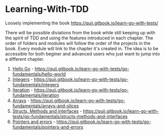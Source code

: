 # Learning-With-TDD
Loosely implementing the book https://quii.gitbook.io/learn-go-with-tests/

There will be possible diviations from the book while still keeping up with the spirit of TDD and using the features introduced in each chapter.
The order of folders and modules will follow the order of the projects in the book. Every module will link to the chapter it's created in. The idea is to be accessible for both
beginer and advanced users who just want to jump into a different chapter.

1. [Hello Go](https://github.com/Themikuma/Learning-With-TDD/tree/main/hello-go) - https://quii.gitbook.io/learn-go-with-tests/go-fundamentals/hello-world
2. [Integers](https://github.com/Themikuma/Learning-With-TDD/tree/main/integers) - https://quii.gitbook.io/learn-go-with-tests/go-fundamentals/integers
3. [Iteration](https://github.com/Themikuma/Learning-With-TDD/tree/main/iteration) - https://quii.gitbook.io/learn-go-with-tests/go-fundamentals/iteration
4. [Arrays](https://github.com/Themikuma/Learning-With-TDD/tree/main/arrays) - https://quii.gitbook.io/learn-go-with-tests/go-fundamentals/arrays-and-slices
5. [Structs, Methods and interfaces](https://github.com/Themikuma/Learning-With-TDD/tree/main/structs-methods-interfaces) - https://quii.gitbook.io/learn-go-with-tests/go-fundamentals/structs-methods-and-interfaces
6. [Pointers and errors](https://github.com/Themikuma/Learning-With-TDD/tree/main/pointers-errors) - https://quii.gitbook.io/learn-go-with-tests/go-fundamentals/pointers-and-errors
